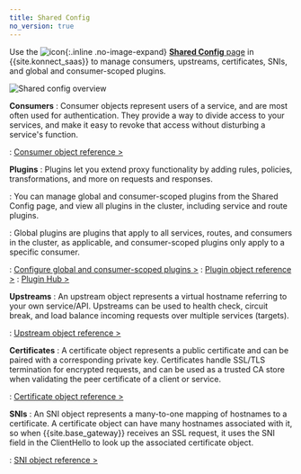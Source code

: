 ```yaml
---
title: Shared Config
no_version: true
---
```

<!-- vale off -->
Use the ![icon](/assets/images/icons/konnect/konnect-shared-config.svg){:.inline .no-image-expand}
[**Shared Config** page](https://konnect.konghq.com/configuration/) in
{{site.konnect_saas}} to manage consumers,
upstreams, certificates, SNIs, and global and consumer-scoped plugins.

![Shared config overview](/assets/images/docs/konnect/konnect-shared-conf-overview.png)

**Consumers**
: Consumer objects represent users of a service, and are most often used for
authentication. They provide a way to divide access to your services, and
make it easy to revoke that access without disturbing a service's function.

: [Consumer object reference &gt;](/gateway/latest/admin-api/#consumer-object)

**Plugins**
: Plugins let you extend proxy functionality by adding rules, policies,
transformations, and more on requests and responses.

: You can manage global and consumer-scoped plugins from the Shared Config page, and
view all plugins in the cluster, including service and route plugins.

: Global plugins are plugins that apply to all services, routes, and consumers
in the cluster, as applicable, and consumer-scoped plugins only apply to a
specific consumer.

: [Configure global and consumer-scoped plugins &gt;](/konnect/legacy/manage-plugins/shared-config/)
: [Plugin object reference &gt;](/gateway/latest/admin-api/#plugin-object)
: [Plugin Hub &gt;](/hub/)

**Upstreams**
: An upstream object represents a virtual hostname referring to your own
service/API. Upstreams can be used to health
check, circuit break, and load balance incoming requests over multiple services
(targets).

: [Upstream object reference &gt;](/gateway/latest/admin-api/#upstream-object)

**Certificates**
: A certificate object represents a public certificate and can be paired with
a corresponding private key. Certificates handle SSL/TLS termination
for encrypted requests, and can be used as a trusted CA store when validating
the peer certificate of a client or service.

: [Certificate object reference &gt;](/gateway/latest/admin-api/#certificate-object)

**SNIs**
: An SNI object represents a many-to-one mapping of hostnames to a certificate.
A certificate object can have many hostnames associated with it, so when
{{site.base_gateway}} receives an SSL request, it uses the SNI field in the
ClientHello to look up the associated certificate object.

: [SNI object reference &gt;](/gateway/latest/admin-api/#sni-object)

